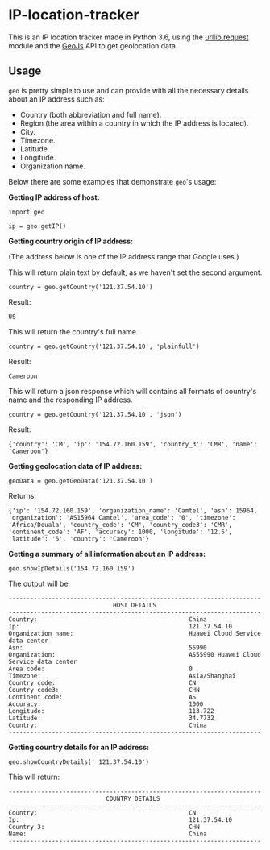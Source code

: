 # IP-location-tracker

This is an IP location tracker made in Python 3.6, using the [urllib.request](https://docs.python.org/3/library/urllib.request.html)
 module and the [GeoJs](https://www.geojs.io/) API to get geolocation data.
 
 ## Usage
 
 `geo` is pretty simple to use and can provide with all the necessary details about an IP address such as:
 - Country (both abbreviation and full name).
 - Region (the area within a country in which the IP address is located).
 - City.
 - Timezone.
 - Latitude.
 - Longitude.
 - Organization name.
 
Below there are some examples that demonstrate `geo`'s usage:

__Getting IP address of host:__
```
import geo

ip = geo.getIP()
```
__Getting country origin of IP address:__

(The address below is one of the IP address range that Google uses.)


This will return plain text by default, as we haven't set the second argument.

```
country = geo.getCountry('121.37.54.10')
```
Result:
```
US
```
This will return the country's full name.
```
country = geo.getCountry('121.37.54.10', 'plainfull')
```
Result: 
```
Cameroon
```
This will return a json response which will contains all formats of country's name and the responding IP address.
```
country = geo.getCountry('121.37.54.10', 'json')
```
Result: 
```
{'country': 'CM', 'ip': '154.72.160.159', 'country_3': 'CMR', 'name': 'Cameroon'}
```

__Getting geolocation data of IP address:__
```
geoData = geo.getGeoData('121.37.54.10')
```
Returns:
```
{'ip': '154.72.160.159', 'organization_name': 'Camtel', 'asn': 15964, 'organization': 'AS15964 Camtel', 'area_code': '0', 'timezone': 'Africa/Douala', 'country_code': 'CM', 'country_code3': 'CMR', 'continent_code': 'AF', 'accuracy': 1000, 'longitude': '12.5', 'latitude': '6', 'country': 'Cameroon'}
```

__Getting a summary of all information about an IP address:__
```
geo.showIpDetails('154.72.160.159')
```
The output will be:
```
----------------------------------------------------------------------
                             HOST DETAILS
----------------------------------------------------------------------
Country:                                          China
Ip:                                               121.37.54.10
Organization name:                                Huawei Cloud Service data center
Asn:                                              55990
Organization:                                     AS55990 Huawei Cloud Service data center
Area code:                                        0
Timezone:                                         Asia/Shanghai
Country code:                                     CN
Country code3:                                    CHN
Continent code:                                   AS
Accuracy:                                         1000
Longitude:                                        113.722
Latitude:                                         34.7732
Country:                                          China
----------------------------------------------------------------------
```
__Getting country details for an IP address:__
```
geo.showCountryDetails(' 121.37.54.10')
```
This will return:
```
----------------------------------------------------------------------
                           COUNTRY DETAILS
----------------------------------------------------------------------
Country:                                          CN
Ip:                                               121.37.54.10
Country 3:                                        CHN
Name:                                             China
----------------------------------------------------------------------

```





